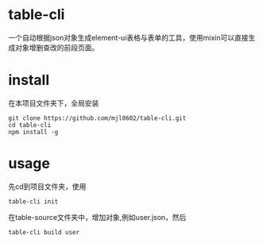 # table-cli
一个自动根据json对象生成element-ui表格与表单的工具，使用mixin可以直接生成对象增删查改的前段页面。

# install
在本项目文件夹下，全局安装
```
git clone https://github.com/mjl0602/table-cli.git
cd table-cli
npm install -g
```

# usage
先cd到项目文件夹，使用
```
table-cli init
```
在table-source文件夹中，增加对象,例如user.json，然后
```
table-cli build user
```
